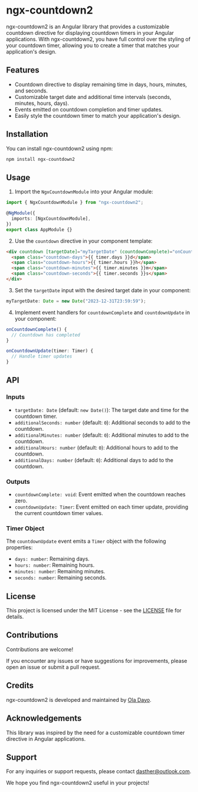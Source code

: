 # ngx-countdown2

ngx-countdown2 is an Angular library that provides a customizable countdown directive for displaying countdown timers in your Angular applications. With ngx-countdown2, you have full control over the styling of your countdown timer, allowing you to create a timer that matches your application's design.

## Features

- Countdown directive to display remaining time in days, hours, minutes, and seconds.
- Customizable target date and additional time intervals (seconds, minutes, hours, days).
- Events emitted on countdown completion and timer updates.
- Easily style the countdown timer to match your application's design.

## Installation

You can install ngx-countdown2 using npm:

```bash
npm install ngx-countdown2
```

## Usage

1. Import the `NgxCountdownModule` into your Angular module:

```typescript
import { NgxCountdownModule } from "ngx-countdown2";

@NgModule({
  imports: [NgxCountdownModule],
})
export class AppModule {}
```

2. Use the `countdown` directive in your component template:

```html
<div countdown [targetDate]="myTargetDate" (countdownComplete)="onCountdownComplete()" (countdownUpdate)="onCountdownUpdate($event)">
  <span class="countdown-days">{{ timer.days }}d</span>
  <span class="countdown-hours">{{ timer.hours }}h</span>
  <span class="countdown-minutes">{{ timer.minutes }}m</span>
  <span class="countdown-seconds">{{ timer.seconds }}s</span>
</div>
```

3. Set the `targetDate` input with the desired target date in your component:

```typescript
myTargetDate: Date = new Date("2023-12-31T23:59:59");
```

4. Implement event handlers for `countdownComplete` and `countdownUpdate` in your component:

```typescript
onCountdownComplete() {
  // Countdown has completed
}

onCountdownUpdate(timer: Timer) {
  // Handle timer updates
}
```

## API

### Inputs

- `targetDate: Date` (default: `new Date()`): The target date and time for the countdown timer.
- `additionalSeconds: number` (default: `0`): Additional seconds to add to the countdown.
- `additionalMinutes: number` (default: `0`): Additional minutes to add to the countdown.
- `additionalHours: number` (default: `0`): Additional hours to add to the countdown.
- `additionalDays: number` (default: `0`): Additional days to add to the countdown.

### Outputs

- `countdownComplete: void`: Event emitted when the countdown reaches zero.
- `countdownUpdate: Timer`: Event emitted on each timer update, providing the current countdown timer values.

### Timer Object

The `countdownUpdate` event emits a `Timer` object with the following properties:

- `days: number`: Remaining days.
- `hours: number`: Remaining hours.
- `minutes: number`: Remaining minutes.
- `seconds: number`: Remaining seconds.

## License

This project is licensed under the MIT License - see the [LICENSE](LICENSE) file for details.

## Contributions

Contributions are welcome!

If you encounter any issues or have suggestions for improvements, please open an issue or submit a pull request.

## Credits

ngx-countdown2 is developed and maintained by [Ola Dayo](https://linkedin.com/in/iamserver).

## Acknowledgements

This library was inspired by the need for a customizable countdown timer directive in Angular applications.

## Support

For any inquiries or support requests, please contact [dasther@outlook.com](https://mailto:dasther@outlook.com).

We hope you find ngx-countdown2 useful in your projects!
